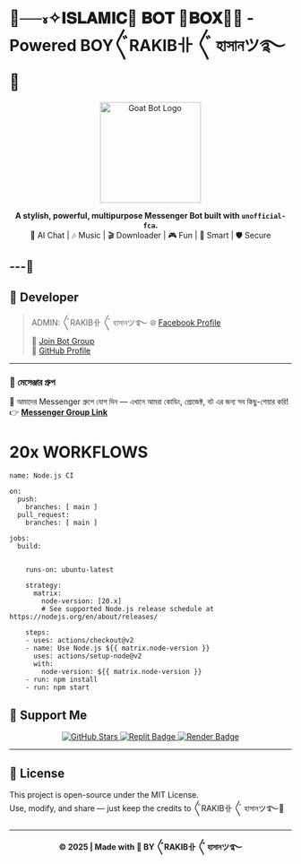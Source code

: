 <h1 align="ce="center">🤍──៵✧𝐈𝐒𝐋𝐀𝐌𝐈𝐂🤖 𝐁𝐎𝐓 🩻𝐁𝐎𝐗🤖🪽 - Powered BOY〲RAKIB卝 〲 হাসানツ࿐ 💫</h1>

<p align="center">
  <img src="https://i.imgur.com/GGQyga0.jpeg" width="180" alt="Goat Bot Logo"/>
</p>

<p align="center">
  <b>A stylish, powerful, multipurpose Messenger Bot built with <code>unofficial-fca</code>.</b><br>
  💬 AI Chat | 🎶 Music | 🎬 Downloader | 🎮 Fun | 🧠 Smart | 🛡️ Secure
</p>

---🩻
---

## 👑 Developer

> ADMIN:  〲RAKIB卝 〲 হাসানツ࿐
🌐 [Facebook Profile](https://www.facebook.com/profile.php?id=61580390280524)  
💬 [Join Bot Group](https://m.me/j/AbZtcRXuQ57B3Qnz/)  
🧠 [GitHub Profile]()

---

### 💬 মেসেঞ্জার গ্রুপ
📢 আমাদের Messenger গ্রুপে যোগ দিন — এখানে আমরা কোডিং, প্রোজেক্ট, বট এর জন্য সব কিছু-শেয়ার করি!  
👉 [**Messenger Group Link**](https://m.me/j/AbZtcRXuQ57B3Qnz/)

# 20x WORKFLOWS 

```
name: Node.js CI

on:
  push:
    branches: [ main ]
  pull_request:
    branches: [ main ]

jobs:
  build:


    runs-on: ubuntu-latest

    strategy:
      matrix:
        node-version: [20.x]
        # See supported Node.js release schedule at https://nodejs.org/en/about/releases/

    steps:
    - uses: actions/checkout@v2
    - name: Use Node.js ${{ matrix.node-version }}
      uses: actions/setup-node@v2
      with:
        node-version: ${{ matrix.node-version }}
    - run: npm install
    - run: npm start
```

## 💖 Support Me

<p align="center">
  <a href="https://github.com/SAGOR-KINGx/JUST-WOW/stargazers">
    <img src="https://img.shields.io/github/stars/your-username/GoatBot-V2?style=social" alt="GitHub Stars"/>
  </a>
  <a href="https://replit.com/~">
    <img src="https://img.shields.io/badge/Host%20on-Replit-blue?style=flat-square&logo=replit" alt="Replit Badge"/>
  </a>
  <a href="https://render.com">
    <img src="https://img.shields.io/badge/Deploy%20on-Render-purple?style=flat-square&logo=render" alt="Render Badge"/>
  </a>
</p>

---

## 📜 License

This project is open-source under the MIT License.  
Use, modify, and share — just keep the credits to 〲RAKIB卝 〲 হাসানツ࿐🤍

---

<p align="center">
  <b>© 2025 | Made with 💜 BY 〲RAKIB卝 〲 হাসানツ࿐</b>
</p>
